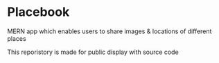 # Placebook
MERN app which enables users to share images &amp; locations of different places


This reporistory is made for public display with source code